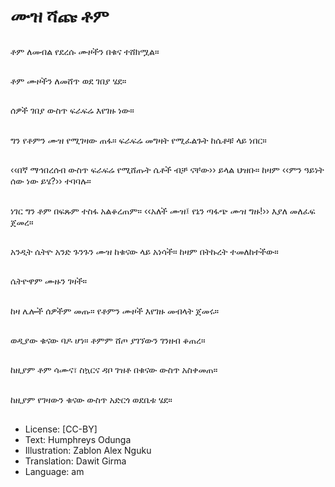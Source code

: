 # ሙዝ ሻጩ ቶም

##
ቶም ለመብል የደረሱ ሙዞችን በቁና ተሸክሟል።

##
ቶም ሙዞችን ለመሸጥ ወደ ገበያ ሄደ።

##
ሰዎች ገበያ ውስጥ ፍራፍሬ እየገዙ ነው።

##
ግን የቶምን ሙዝ የሚገዛው ጠፋ። ፍራፍሬ መግዛት የሚፈልጉት ከሴቶቹ ላይ ነበር።

##
‹‹በኛ ማኅበረሰብ ውስጥ ፍራፍሬ የሚሸጡት ሴቶች ብቻ ናቸው›› ይላል ህዝቡ። ከዛም ‹‹ምን ዓይነት ሰው ነው ይሄ?›› ተባባሉ።

##
ነገር ግን ቶም በፍጹም ተስፋ አልቆረጠም። ‹‹አለች ሙዝ፤ የኔን ጣፋጭ ሙዝ ግዙ!›› እያለ መለፈፍ ጀመረ።

##
አንዲት ሴትዮ አንድ ጉንጉን ሙዝ ከቁናው ላይ አነሳች። ከዛም በትኩረት ተመለከተችው።

##
ሴትዮዋም ሙዙን ገዛች።

##
ከዛ ሌሎች ሰዎችም መጡ። የቶምን ሙዞች እየገዙ መብላት ጀመሩ።

##
ወዲያው ቁናው ባዶ ሆነ። ቶምም ሸጦ ያገኘውን ገንዘብ ቆጠረ።

##
ከዚያም ቶም ሳሙና፣ ስኳርና ዳቦ ገዝቶ በቁናው ውስጥ አስቀመጠ።

##
ከዚያም የገዛውን ቁናው ውስጥ አድርጎ ወደቤቱ ሄደ።

##
* License: [CC-BY]
* Text: Humphreys Odunga
* Illustration: Zablon Alex Nguku
* Translation: Dawit Girma
* Language: am
